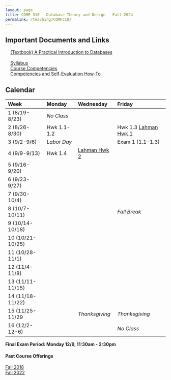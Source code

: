 ```yaml
---
layout: page
title: COMP 310 - Database Theory and Design - Fall 2024
permalink: /teaching/COMP310/
---
```


## Important Documents and Links

&nbsp;&nbsp;&nbsp; [(Textbook) A Practical Introduction to Databases](https://runestone.academy/ns/books/published/mc_comp310_fa24/index.html) <br><br>
&nbsp;&nbsp;&nbsp; [Syllabus](/teaching/COMP310/fa24/comp310-syllabus.pdf) <br>
&nbsp;&nbsp;&nbsp; [Course Competencies](/teaching/COMP310/fa24/COMP310-Competencies.pdf) <br>
&nbsp;&nbsp;&nbsp; [Competencies and Self-Evaluation How-To](/teaching/ungrading/howto-portfolio) 

## Calendar

| Week | Monday | Wednesday | Friday |
| :-- | :-- | :-- | :-- |
| 1 (8/19-8/23)|  *No Class*   |     |     | 
| 2 (8/26-8/30)| Hwk 1.1-1.2 |  | Hwk 1.3 [Lahman Hwk 1](/teaching/COMP310/fa24/hwk/lahmansql1.pdf)  | 
| 3 (9/2-9/6)| *Labor Day* |     | Exam 1 (1.1-1.3)    |     
| 4 (9/9-9/13)| Hwk 1.4 | [Lahman Hwk 2]()    |     |     
| 5 (9/16-9/20)|  |     |     |      
| 6 (9/23-9/27)|  |     |     |      
| 7 (9/30-10/4)|  |     |     |      
| 8 (10/7-10/11)|  |     |   *Fall Break* | 
| 9 (10/14-10/18)|  |          |     | 
| 10 (10/21-10/25)|  |          |     | 
| 11 (10/28-11/1)|  |          |     | 
| 12 (11/4-11/8)|  |          |     | 
| 13 (11/11-11/15)|  |          |     | 
| 14 (11/18-11/22)|  |          |     | 
| 15 (11/25-11/29|  |   *Thanksgiving*   |  *Thanksgiving*   | 
| 16 (12/2-12-6)|  |      | *No Class* | 

**Final Exam Period: Monday 12/9, 11:30am - 2:30pm**


#### Past Course Offerings

[Fall 2018](/teaching/COMP310/fa18/) <br>
[Fall 2022](/teaching/COMP310/fa22/) 